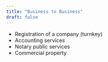 ```yaml
---
title: "Business to Business"
draft: false
---
```


- Registration of a company (turnkey)
- Accounting services
- Notary public services
- Commercial property
